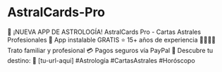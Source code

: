 # AstralCards-Pro
🔮 ¡NUEVA APP DE ASTROLOGÍA! AstralCards Pro - Cartas Astrales Profesionales  📱 App instalable GRATIS ⭐ 15+ años de experiencia 👨‍👩‍👧‍👦 Trato familiar y profesional 💳 Pagos seguros vía PayPal  🌟 Descubre tu destino: 🔗 [tu-url-aqui]  #Astrología #CartasAstrales #Horóscopo

